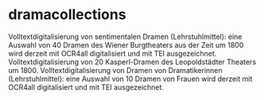 # dramacollections
Volltextdigitalisierung von sentimentalen Dramen (Lehrstuhlmittel): eine Auswahl von 40 Dramen des Wiener Burgtheaters aus der Zeit um 1800 wird derzeit mit OCR4all digitalisiert und mit TEI ausgezeichnet.
Volltextdigitalisierung von 20 Kasperl-Dramen des Leopoldstädter Theaters um 1800. 
Volltextdigitalisierung von Dramen von Dramatikerinnen (Lehrstuhlmittel): eine Auswahl von 10 Dramen von Frauen wird derzeit mit OCR4all digitalisiert und mit TEI ausgezeichnet.

